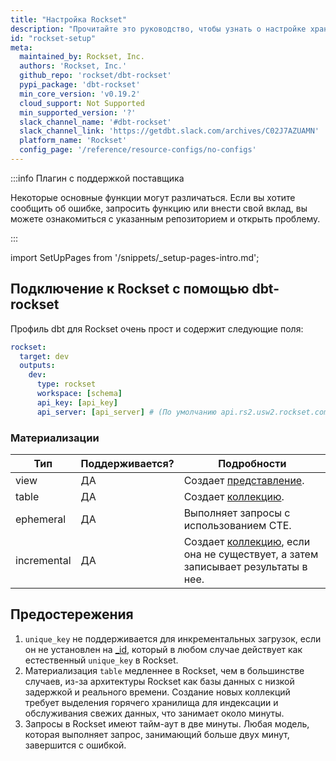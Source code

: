 ```yaml
---
title: "Настройка Rockset"
description: "Прочитайте это руководство, чтобы узнать о настройке хранилища Rockset в dbt."
id: "rockset-setup"
meta:
  maintained_by: Rockset, Inc.
  authors: 'Rockset, Inc.'
  github_repo: 'rockset/dbt-rockset'
  pypi_package: 'dbt-rockset'
  min_core_version: 'v0.19.2'
  cloud_support: Not Supported
  min_supported_version: '?'
  slack_channel_name: '#dbt-rockset'
  slack_channel_link: 'https://getdbt.slack.com/archives/C02J7AZUAMN'
  platform_name: 'Rockset'
  config_page: '/reference/resource-configs/no-configs'
---
```


:::info Плагин с поддержкой поставщика

Некоторые основные функции могут различаться. Если вы хотите сообщить об ошибке, запросить функцию или внести свой вклад, вы можете ознакомиться с указанным репозиторием и открыть проблему.

:::

import SetUpPages from '/snippets/_setup-pages-intro.md';

<SetUpPages meta={frontMatter.meta} />

## Подключение к Rockset с помощью **dbt-rockset**

Профиль dbt для Rockset очень прост и содержит следующие поля:

<File name='profiles.yml'>

```yaml
rockset:
  target: dev
  outputs:
    dev:
      type: rockset
      workspace: [schema]
      api_key: [api_key]
      api_server: [api_server] # (По умолчанию api.rs2.usw2.rockset.com)
```

</File>

### Материализации

Тип | Поддерживается? | Подробности
-----|----------------|----------------
view | ДА | Создает [представление](https://rockset.com/docs/views/#gatsby-focus-wrapper).
table | ДА | Создает [коллекцию](https://rockset.com/docs/collections/#gatsby-focus-wrapper).
ephemeral | ДА | Выполняет запросы с использованием CTE.
incremental | ДА | Создает [коллекцию](https://rockset.com/docs/collections/#gatsby-focus-wrapper), если она не существует, а затем записывает результаты в нее.

## Предостережения
1. `unique_key` не поддерживается для инкрементальных загрузок, если он не установлен на [_id](https://rockset.com/docs/special-fields/#the-_id-field), который в любом случае действует как естественный `unique_key` в Rockset.
2. Материализация `table` <Term id="materialization" /> медленнее в Rockset, чем в большинстве случаев, из-за архитектуры Rockset как базы данных с низкой задержкой и реального времени. Создание новых коллекций требует выделения горячего хранилища для индексации и обслуживания свежих данных, что занимает около минуты.
3. Запросы в Rockset имеют тайм-аут в две минуты. Любая модель, которая выполняет запрос, занимающий больше двух минут, завершится с ошибкой.